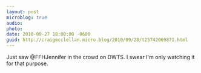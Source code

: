```yaml
---
layout: post
microblog: true
audio: 
photo: 
date: 2010-09-27 18:00:00 -0600
guid: http://craigmcclellan.micro.blog/2010/09/28/t25742069871.html
---
```

Just saw @FFHJennifer in the crowd on DWTS. I swear I'm only watching it for that purpose.
